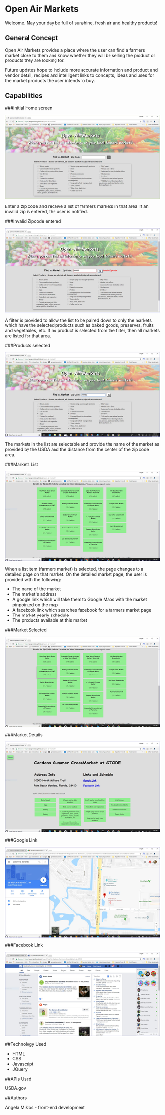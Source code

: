 __Open Air Markets__ 
====================


Welcome. May your day be full of sunshine, fresh air and healthy products! 

General Concept
---------------

Open Air Markets provides a place where the user can find a farmers market
close to them and know whether they will be selling the product or 
products they are looking for.  

Future updates hope to include more accurate information and
product and vendor detail, recipes and intelligent links to concepts, ideas and uses for the market products the user intends to buy.

Capabilities
------------
###Initial Home screen

![Home Screen](screenshots/HomeNoZip.JPG)

Enter a zip code and receive a list of farmers markets in that area.
If an invalid zip is entered, the user is notified.  

###Invalid Zipcode entered

![Home Screen](screenshots/HomeBadZip.JPG)

A filter is provided to
allow the list to be paired down to only the markets which have the
selected products such as baked goods, preserves, fruits and vegetables,
etc. If no product is selected from the filter, then all markets are listed for that area.

###Products selected

![Home Screen](screenshots/HomeProdSel.JPG)

The markets in the list are selectable and provide the name of the 
market as provided by the USDA and the distance from the center of the
zip code area.

###Markets List

![Home List Screen](screenshots/HomeGoodZip.JPG)

When a list item (farmers market) is selected, the page changes to
a detailed page on that market.  On the detailed market page, the
user is provided with the following:

* The name of the market
* The market's address
* A google link which will take them to Google Maps with the market pinpointed
   on the map
* A facebook link which searches facebook for a farmers market page
* The market yearly schedule
* The products available at this market

###Market Selected

![Home List Screen](screenshots/HomeMarketSelected.JPG)

###Market Details

![Market Screen](screenshots/GardensSummerGreenMarket.JPG)

###Google Link

![Google Screen](screenshots/GSGMGoogleLink.JPG)

###Facebook Link

![Facebook Screen](screenshots/GSGMFacebookLink.JPG)


##Technology Used

* HTML
* CSS
* Javascript
* JQuery

##APIs Used

USDA.gov 

##Authors

Angela Miklos - front-end development